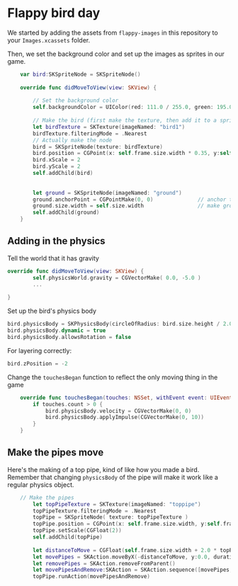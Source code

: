 # Flappy bird day

We started by adding the assets from `flappy-images` in this repository to your `Images.xcassets` folder.

Then, we set the background color and set up the images as sprites in our game.
```swift
    var bird:SKSpriteNode = SKSpriteNode()
    
    override func didMoveToView(view: SKView) {
        
        // Set the background color
        self.backgroundColor = UIColor(red: 111.0 / 255.0, green: 195.0 / 255.0, blue: 211.0 / 255.0, alpha: 1)
        
        // Make the bird (first make the texture, then add it to a sprite node)
        let birdTexture = SKTexture(imageNamed: "bird1")
        birdTexture.filteringMode = .Nearest
        // Actually make the node
        bird = SKSpriteNode(texture: birdTexture)
        bird.position = CGPoint(x: self.frame.size.width * 0.35, y:self.frame.size.height * 0.6)
        bird.xScale = 2
        bird.yScale = 2
        self.addChild(bird)
        
        
        let ground = SKSpriteNode(imageNamed: "ground")
        ground.anchorPoint = CGPointMake(0, 0)              // anchor the ground to it's origin
        ground.size.width = self.size.width                 // make ground width same as window
        self.addChild(ground)
    }
```

## Adding in the physics

Tell the world that it has gravity
```swift
override func didMoveToView(view: SKView) {
        self.physicsWorld.gravity = CGVectorMake( 0.0, -5.0 )
        ...
        
}
```

Set up the bird's physics body
```swift
bird.physicsBody = SKPhysicsBody(circleOfRadius: bird.size.height / 2.0)
bird.physicsBody.dynamic = true
bird.physicsBody.allowsRotation = false
```

For layering correctly:
```swift
bird.zPosition = -2
```

Change the `touchesBegan` function to reflect the only moving thing in the game
```swift
    override func touchesBegan(touches: NSSet, withEvent event: UIEvent) {
        if touches.count > 0 {
            bird.physicsBody.velocity = CGVectorMake(0, 0)
            bird.physicsBody.applyImpulse(CGVectorMake(0, 10))
        }
    }
```

## Make the pipes move

Here's the making of a top pipe, kind of like how you made a bird. Remember that changing `physicsBody` of the pipe will make it work like a regular physics object.
```swift
    // Make the pipes
        let topPipeTexture = SKTexture(imageNamed: "toppipe")
        topPipeTexture.filteringMode = .Nearest
        topPipe = SKSpriteNode( texture: topPipeTexture )
        topPipe.position = CGPoint(x: self.frame.size.width, y:self.frame.size.height - 100)
        topPipe.setScale(CGFloat(2))
        self.addChild(topPipe)
        
        let distanceToMove = CGFloat(self.frame.size.width + 2.0 * topPipeTexture.size().width)
        let movePipes = SKAction.moveByX(-distanceToMove, y:0.0, duration:NSTimeInterval(0.01 * distanceToMove))
        let removePipes = SKAction.removeFromParent()
        let movePipesAndRemove:SKAction = SKAction.sequence([movePipes, removePipes])
        topPipe.runAction(movePipesAndRemove)
```




